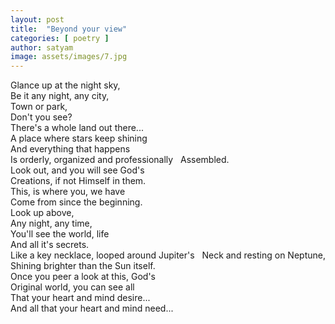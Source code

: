 ```yaml
---
layout: post
title:  "Beyond your view"
categories: [ poetry ]
author: satyam
image: assets/images/7.jpg
---
```


Glance up at the night sky,  
Be it any night, any city,  
Town or park,  
Don't you see?  
There's a whole land out there...  
A place where stars keep shining  
And everything that happens  
Is orderly, organized and professionally   
Assembled.  
Look out, and you will see God's  
Creations, if not Himself in them.  
This, is where you, we have  
Come from since the beginning.  
Look up above,  
Any night, any time,  
You'll see the world, life  
And all it's secrets.  
Like a key necklace, looped around Jupiter's   
Neck and resting on Neptune,  
Shining brighter than the Sun itself.  
Once you peer a look at this, God's  
Original world, you can see all  
That your heart and mind desire...  
And all that your heart and mind need...  
